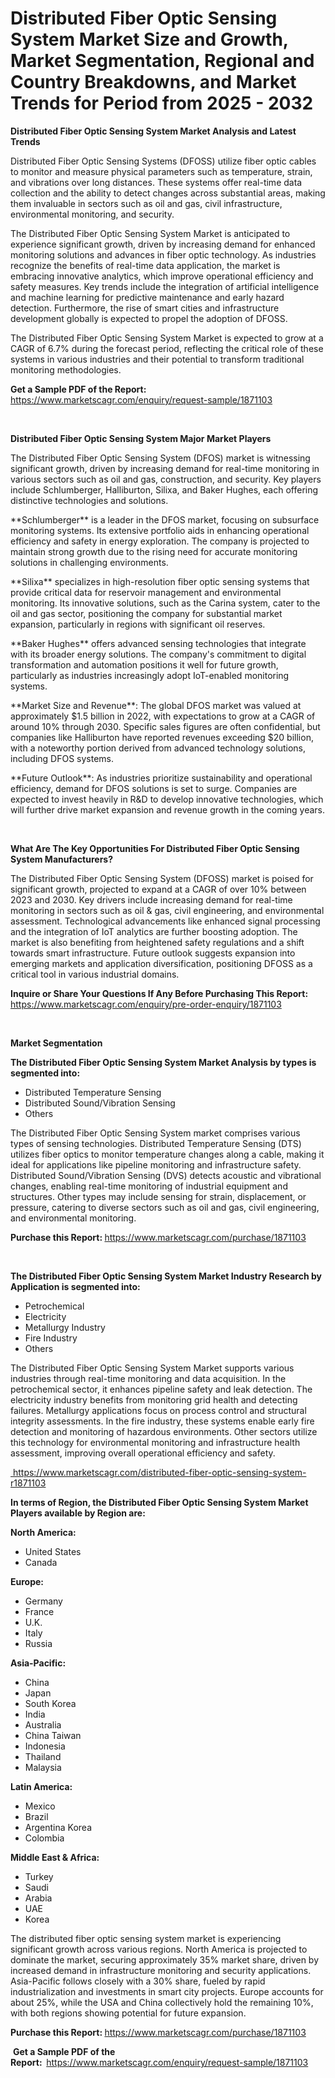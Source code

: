 <p><h1>Distributed Fiber Optic Sensing System Market Size and Growth, Market Segmentation, Regional and Country Breakdowns, and Market Trends for Period from 2025 -  2032</h1></p><p><strong>Distributed Fiber Optic Sensing System Market Analysis and Latest Trends</strong></p>
<p><p>Distributed Fiber Optic Sensing Systems (DFOSS) utilize fiber optic cables to monitor and measure physical parameters such as temperature, strain, and vibrations over long distances. These systems offer real-time data collection and the ability to detect changes across substantial areas, making them invaluable in sectors such as oil and gas, civil infrastructure, environmental monitoring, and security.</p><p>The Distributed Fiber Optic Sensing System Market is anticipated to experience significant growth, driven by increasing demand for enhanced monitoring solutions and advances in fiber optic technology. As industries recognize the benefits of real-time data application, the market is embracing innovative analytics, which improve operational efficiency and safety measures. Key trends include the integration of artificial intelligence and machine learning for predictive maintenance and early hazard detection. Furthermore, the rise of smart cities and infrastructure development globally is expected to propel the adoption of DFOSS.</p><p>The Distributed Fiber Optic Sensing System Market is expected to grow at a CAGR of 6.7% during the forecast period, reflecting the critical role of these systems in various industries and their potential to transform traditional monitoring methodologies.</p></p>
<p><strong>Get a Sample PDF of the Report:&nbsp;</strong> <a href="https://www.marketscagr.com/enquiry/request-sample/1871103?utm_campaign=3137&utm_medium=2&utm_source=Github&utm_content=ia&utm_term=12042025&utm_id=distributed-fiber-optic-sensing-system">https://www.marketscagr.com/enquiry/request-sample/1871103</a></p>
<p>&nbsp;</p>
<p><strong>Distributed Fiber Optic Sensing System Major Market Players</strong></p>
<p><p>The Distributed Fiber Optic Sensing System (DFOS) market is witnessing significant growth, driven by increasing demand for real-time monitoring in various sectors such as oil and gas, construction, and security. Key players include Schlumberger, Halliburton, Silixa, and Baker Hughes, each offering distinctive technologies and solutions.</p><p>**Schlumberger** is a leader in the DFOS market, focusing on subsurface monitoring systems. Its extensive portfolio aids in enhancing operational efficiency and safety in energy exploration. The company is projected to maintain strong growth due to the rising need for accurate monitoring solutions in challenging environments.</p><p>**Silixa** specializes in high-resolution fiber optic sensing systems that provide critical data for reservoir management and environmental monitoring. Its innovative solutions, such as the Carina system, cater to the oil and gas sector, positioning the company for substantial market expansion, particularly in regions with significant oil reserves.</p><p>**Baker Hughes** offers advanced sensing technologies that integrate with its broader energy solutions. The company's commitment to digital transformation and automation positions it well for future growth, particularly as industries increasingly adopt IoT-enabled monitoring systems.</p><p>**Market Size and Revenue**: The global DFOS market was valued at approximately $1.5 billion in 2022, with expectations to grow at a CAGR of around 10% through 2030. Specific sales figures are often confidential, but companies like Halliburton have reported revenues exceeding $20 billion, with a noteworthy portion derived from advanced technology solutions, including DFOS systems. </p><p>**Future Outlook**: As industries prioritize sustainability and operational efficiency, demand for DFOS solutions is set to surge. Companies are expected to invest heavily in R&D to develop innovative technologies, which will further drive market expansion and revenue growth in the coming years.</p></p>
<p>&nbsp;</p>
<p><strong>What Are The Key Opportunities For Distributed Fiber Optic Sensing System Manufacturers?</strong></p>
<p><p>The Distributed Fiber Optic Sensing System (DFOSS) market is poised for significant growth, projected to expand at a CAGR of over 10% between 2023 and 2030. Key drivers include increasing demand for real-time monitoring in sectors such as oil & gas, civil engineering, and environmental assessment. Technological advancements like enhanced signal processing and the integration of IoT analytics are further boosting adoption. The market is also benefiting from heightened safety regulations and a shift towards smart infrastructure. Future outlook suggests expansion into emerging markets and application diversification, positioning DFOSS as a critical tool in various industrial domains.</p></p>
<p><strong>Inquire or Share Your Questions If Any Before Purchasing This Report:</strong> <a href="https://www.marketscagr.com/enquiry/pre-order-enquiry/1871103?utm_campaign=3137&utm_medium=2&utm_source=Github&utm_content=ia&utm_term=12042025&utm_id=distributed-fiber-optic-sensing-system">https://www.marketscagr.com/enquiry/pre-order-enquiry/1871103</a></p>
<p>&nbsp;</p>
<p><strong>Market Segmentation</strong></p>
<p><strong>The Distributed Fiber Optic Sensing System Market Analysis by types is segmented into:</strong></p>
<p><ul><li>Distributed Temperature Sensing</li><li>Distributed Sound/Vibration Sensing</li><li>Others</li></ul></p>
<p><p>The Distributed Fiber Optic Sensing System market comprises various types of sensing technologies. Distributed Temperature Sensing (DTS) utilizes fiber optics to monitor temperature changes along a cable, making it ideal for applications like pipeline monitoring and infrastructure safety. Distributed Sound/Vibration Sensing (DVS) detects acoustic and vibrational changes, enabling real-time monitoring of industrial equipment and structures. Other types may include sensing for strain, displacement, or pressure, catering to diverse sectors such as oil and gas, civil engineering, and environmental monitoring.</p></p>
<p><strong>Purchase this Report:&nbsp;</strong><a href="https://www.marketscagr.com/purchase/1871103?utm_campaign=3137&utm_medium=2&utm_source=Github&utm_content=ia&utm_term=12042025&utm_id=distributed-fiber-optic-sensing-system">https://www.marketscagr.com/purchase/1871103</a></p>
<p>&nbsp;</p>
<p><strong>The Distributed Fiber Optic Sensing System Market Industry Research by Application is segmented into:</strong></p>
<p><ul><li>Petrochemical</li><li>Electricity</li><li>Metallurgy Industry</li><li>Fire Industry</li><li>Others</li></ul></p>
<p><p>The Distributed Fiber Optic Sensing System Market supports various industries through real-time monitoring and data acquisition. In the petrochemical sector, it enhances pipeline safety and leak detection. The electricity industry benefits from monitoring grid health and detecting failures. Metallurgy applications focus on process control and structural integrity assessments. In the fire industry, these systems enable early fire detection and monitoring of hazardous environments. Other sectors utilize this technology for environmental monitoring and infrastructure health assessment, improving overall operational efficiency and safety.</p></p>
<p><a href="https://www.marketscagr.com/distributed-fiber-optic-sensing-system-r1871103?utm_campaign=3137&utm_medium=2&utm_source=Github&utm_content=ia&utm_term=12042025&utm_id=distributed-fiber-optic-sensing-system">&nbsp;https://www.marketscagr.com/distributed-fiber-optic-sensing-system-r1871103</a></p>
<p><strong>In terms of Region, the Distributed Fiber Optic Sensing System Market Players available by Region are:</strong></p>
<p>
    <p> <strong> North America: </strong>
        <ul>
            <li>United States</li>
            <li>Canada</li>
        </ul>
        </p> 
    <p> <strong> Europe: </strong>
        <ul>
            <li>Germany</li>
            <li>France</li>
            <li>U.K.</li>
            <li>Italy</li>
            <li>Russia</li>
        </ul>
        </p> 
    <p> <strong> Asia-Pacific: </strong>
        <ul>
            <li>China</li>
            <li>Japan</li>
            <li>South Korea</li>
            <li>India</li>
            <li>Australia</li>
            <li>China Taiwan</li>
            <li>Indonesia</li>
            <li>Thailand</li>
            <li>Malaysia</li>
        </ul>
        </p> 
    <p> <strong> Latin America: </strong>
        <ul>
            <li>Mexico</li>
            <li>Brazil</li>
            <li>Argentina Korea</li>
            <li>Colombia</li>
        </ul>
        </p> 
    <p> <strong> Middle East & Africa: </strong>
        <ul>
            <li>Turkey</li>
            <li>Saudi</li>
            <li>Arabia</li>
            <li>UAE</li>
            <li>Korea</li>
        </ul>
    </p>
    </p>
<p><p>The distributed fiber optic sensing system market is experiencing significant growth across various regions. North America is projected to dominate the market, securing approximately 35% market share, driven by increased demand in infrastructure monitoring and security applications. Asia-Pacific follows closely with a 30% share, fueled by rapid industrialization and investments in smart city projects. Europe accounts for about 25%, while the USA and China collectively hold the remaining 10%, with both regions showing potential for future expansion.</p></p>
<p><strong>Purchase this Report: </strong><a href="https://www.marketscagr.com/purchase/1871103?utm_campaign=3137&utm_medium=2&utm_source=Github&utm_content=ia&utm_term=12042025&utm_id=distributed-fiber-optic-sensing-system">https://www.marketscagr.com/purchase/1871103</a></p>
<p>&nbsp;<strong>Get a Sample PDF of the Report:&nbsp;&nbsp;</strong><a href="https://www.marketscagr.com/enquiry/request-sample/1871103?utm_campaign=3137&utm_medium=2&utm_source=Github&utm_content=ia&utm_term=12042025&utm_id=distributed-fiber-optic-sensing-system">https://www.marketscagr.com/enquiry/request-sample/1871103</a></p>
<p><strong></strong></p>
<p><p></p><p></p><p></p></p>